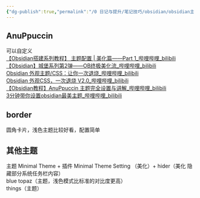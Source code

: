 ```yaml
---
{"dg-publish":true,"permalink":"/0 日记与提升/笔记技巧/obsidian/obsidian主题/","title":"obsidian主题"}
---
```



## AnuPpuccin 
可以自定义  
[【Obsidian搭建系列教程】 主题配置 | 美化篇——Part 1\_哔哩哔哩\_bilibili](https://www.bilibili.com/video/BV1r94y1v7eH/?spm_id_from=333.337.search-card.all.click&vd_source=20cb3e7c6ad3d64f0eb2d763ff005080)  
[【Obsidian】城堡系列第2弹——OB终极美化流\_哔哩哔哩\_bilibili](https://www.bilibili.com/video/BV12k4y1n7tU/?spm_id_from=333.337.search-card.all.click&vd_source=20cb3e7c6ad3d64f0eb2d763ff005080)  
[Obsidian 外观主题/CSS：让你一次退烧\_哔哩哔哩\_bilibili](https://www.bilibili.com/video/BV1KP4y1B7bd/?spm_id_from=333.337.search-card.all.click)  
[Obsidian 外观CSS，一次退烧 V2.0\_哔哩哔哩\_bilibili](https://www.bilibili.com/video/BV1uR4y127UT/?spm_id_from=333.337.search-card.all.click&vd_source=20cb3e7c6ad3d64f0eb2d763ff005080)  
[【Obsidian教程】AnuPpuccin 主题完全设置与讲解\_哔哩哔哩\_bilibili](https://www.bilibili.com/video/BV1Ds4y1Q7T9/?spm_id_from=333.337.search-card.all.click&vd_source=20cb3e7c6ad3d64f0eb2d763ff005080)  
[3分钟带你设置obsidian最美主题\_哔哩哔哩\_bilibili](https://www.bilibili.com/video/BV1nv4y1q78D/?spm_id_from=333.337.search-card.all.click)

## border
圆角卡片，浅色主题比较好看，配置简单

## 其他主题
主题 Minimal Theme + 插件 Minimal Theme Setting （美化）+ hider（美化 隐藏部分系统任务栏内容）  
blue topaz（主题，浅色模式比标准的对比度更高）  
things（主题）